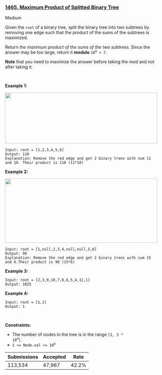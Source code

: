 ### [1465. Maximum Product of Splitted Binary Tree](https://leetcode.com/problems/maximum-product-of-splitted-binary-tree/)

Medium

Given the `` root `` of a binary tree, split the binary tree into two subtrees by removing one edge such that the product of the sums of the subtrees is maximized.

Return _the maximum product of the sums of the two subtrees_. Since the answer may be too large, return it __modulo__ <code>10<sup>9</sup> + 7</code>.

__Note__ that you need to maximize the answer before taking the mod and not after taking it.

 

__Example 1:__

<img alt="" src="https://assets.leetcode.com/uploads/2020/01/21/sample_1_1699.png" style="width: 500px; height: 167px;"/>

```
Input: root = [1,2,3,4,5,6]
Output: 110
Explanation: Remove the red edge and get 2 binary trees with sum 11 and 10. Their product is 110 (11*10)
```

__Example 2:__

<img alt="" src="https://assets.leetcode.com/uploads/2020/01/21/sample_2_1699.png" style="width: 500px; height: 211px;"/>

```
Input: root = [1,null,2,3,4,null,null,5,6]
Output: 90
Explanation: Remove the red edge and get 2 binary trees with sum 15 and 6.Their product is 90 (15*6)
```

__Example 3:__

```
Input: root = [2,3,9,10,7,8,6,5,4,11,1]
Output: 1025
```

__Example 4:__

```
Input: root = [1,1]
Output: 1
```

 

__Constraints:__

*   The number of nodes in the tree is in the range <code>[2, 5 * 10<sup>4</sup>]</code>.
*   <code>1 <= Node.val <= 10<sup>4</sup></code>

| Submissions    | Accepted     | Rate   |
| -------------- | ------------ | ------ |
| 113,534 | 47,967 | 42.2% |